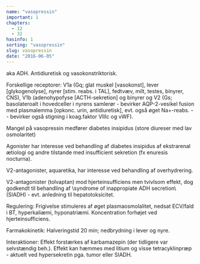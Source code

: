 ```yaml
---
name: "vasopressin"
important: 1
chapters:
  - 12
  - 32
hasinfo: 1
sorting: "vasopressin"
slug: vasopressin
date: "2016-06-05"
---
```


aka ADH. Antidiuretisk og vasokonstriktorisk.

Forskellige receptorer: V1a (Gq; glat muskel [vasokonst], lever [glykogenolyse],
nyrer [stim. reabs. i TAL], fedtvæv, milt, testes, binyrer, CNS), V1b
(adenohypofyse [ACTH-sekretion] og binyrer og V2 (Gs; basolateroalt i
hovedceller i nyrens samlerør - bevirker AQP-2-vesikel fusion med plasmalemma
[opkonc. urin, antidiuretisk], evt. også øget Na+-reabs. -- bevirker også
stigning i koag.faktor VIIIc og vWF).

Mangel på vasopressin medfører diabetes insipidus (store diureser med lav
osmolaritet)

Agonister har interesse ved behandling af diabetes insipidus af ekstrarenal
ætiologi og andre tilstande med insufficient sekretion (fx enuresis nocturna).

V2-antagonister, aquaretika, har interesse ved behandling af overhydrering.

V2-antagonister (tolvaptan) mod hjerteinsufficiens men tvivlsom effekt, dog
godkendt til behandling af \syndrome of inappropiate ADH secretion\ (SIADH) -
evt. anledning til hepatotoksicitet.

Regulering: Frigivelse stimuleres af øget plasmaosmolalitet, nedsat ECV/fald i
BT, hyperkaliæmi, hyponatriæmi. Koncentration forhøjet ved hjerteinsufficiens.

Farmakokinetik: Halveringstid 20 min; nedbrydning i lever og nyre.

Interaktioner: Effekt forstærkes af karbamazepin (der tidligere var selvstændig
beh.). Effekt kan hæmmes med litium og visse tetracyklinpræp - aktuelt ved
hypersekretin pga. tumor eller SIADH.
